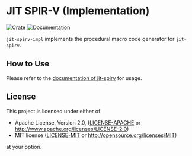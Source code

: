 # JIT SPIR-V (Implementation)

[![Crate](https://img.shields.io/crates/v/jit-spirv-impl)](https://crates.io/crates/jit-spirv-impl)
[![Documentation](https://docs.rs/jit-spirv-impl/badge.svg)](https://docs.rs/jit-spirv-impl)

`jit-spirv-impl` implements the procedural macro code generator for `jit-spirv`.

## How to Use

Please refer to the [documentation of jit-spirv](https://docs.rs/jit-spirv) for usage.

## License

This project is licensed under either of

* Apache License, Version 2.0, ([LICENSE-APACHE](LICENSE-APACHE) or http://www.apache.org/licenses/LICENSE-2.0)
* MIT license ([LICENSE-MIT](LICENSE-MIT) or http://opensource.org/licenses/MIT)

at your option.
